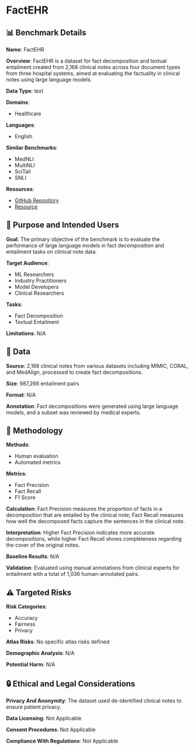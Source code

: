 # FactEHR

## 📊 Benchmark Details

**Name**: FactEHR

**Overview**: FactEHR is a dataset for fact decomposition and textual entailment created from 2,168 clinical notes across four document types from three hospital systems, aimed at evaluating the factuality in clinical notes using large language models.

**Data Type**: text

**Domains**:
- Healthcare

**Languages**:
- English

**Similar Benchmarks**:
- MedNLI
- MultiNLI
- SciTail
- SNLI

**Resources**:
- [GitHub Repository](https://github.com/som-shahlab/factehr)
- [Resource](https://som-shahlab.github.io/factehr-website/)

## 🎯 Purpose and Intended Users

**Goal**: The primary objective of the benchmark is to evaluate the performance of large language models in fact decomposition and entailment tasks on clinical note data.

**Target Audience**:
- ML Researchers
- Industry Practitioners
- Model Developers
- Clinical Researchers

**Tasks**:
- Fact Decomposition
- Textual Entailment

**Limitations**: N/A

## 💾 Data

**Source**: 2,168 clinical notes from various datasets including MIMIC, CORAL, and MedAlign, processed to create fact decompositions.

**Size**: 987,266 entailment pairs

**Format**: N/A

**Annotation**: Fact decompositions were generated using large language models, and a subset was reviewed by medical experts.

## 🔬 Methodology

**Methods**:
- Human evaluation
- Automated metrics

**Metrics**:
- Fact Precision
- Fact Recall
- F1 Score

**Calculation**: Fact Precision measures the proportion of facts in a decomposition that are entailed by the clinical note; Fact Recall measures how well the decomposed facts capture the sentences in the clinical note.

**Interpretation**: Higher Fact Precision indicates more accurate decompositions, while higher Fact Recall shows completeness regarding the cover of the original notes.

**Baseline Results**: N/A

**Validation**: Evaluated using manual annotations from clinical experts for entailment with a total of 1,036 human-annotated pairs.

## ⚠️ Targeted Risks

**Risk Categories**:
- Accuracy
- Fairness
- Privacy

**Atlas Risks**:
No specific atlas risks defined

**Demographic Analysis**: N/A

**Potential Harm**: N/A

## 🔒 Ethical and Legal Considerations

**Privacy And Anonymity**: The dataset used de-identified clinical notes to ensure patient privacy.

**Data Licensing**: Not Applicable

**Consent Procedures**: Not Applicable

**Compliance With Regulations**: Not Applicable
